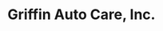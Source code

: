 ---
title: "Griffin Auto Care, Inc."
url: /west-palm-beach/griffin-auto-care-inc/
shop: Autowerkstatt
---